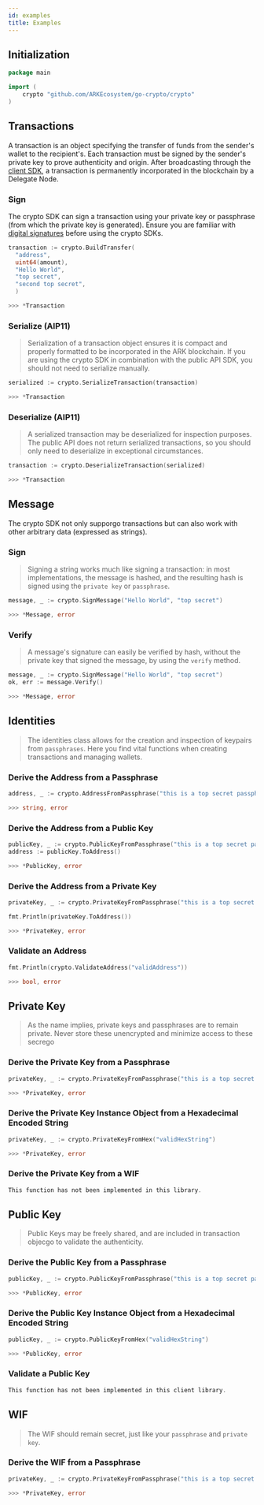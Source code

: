 ```yaml
---
id: examples
title: Examples
---
```


## Initialization

```go
package main

import (
    crypto "github.com/ARKEcosystem/go-crypto/crypto"
)
```

## Transactions

A transaction is an object specifying the transfer of funds from the sender's wallet to the recipient's. Each transaction must be signed by the sender's private key to prove authenticity and origin. After broadcasting through the [client SDK](/go/client/api-documentation#initialization), a transaction is permanently incorporated in the blockchain by a Delegate Node.

### Sign

The crypto SDK can sign a transaction using your private key or passphrase (from which the private key is generated). Ensure you are familiar with [digital signatures](https://en.wikipedia.org/wiki/Digital_signature) before using the crypto SDKs.

```go
transaction := crypto.BuildTransfer(
  "address",
  uint64(amount),
  "Hello World",
  "top secret",
  "second top secret",
  )

>>> *Transaction
```

### Serialize (AIP11)

> Serialization of a transaction object ensures it is compact and properly formatted to be incorporated in the ARK blockchain. If you are using the crypto SDK in combination with the public API SDK, you should not need to serialize manually.

```go
serialized := crypto.SerializeTransaction(transaction)

>>> *Transaction
```

### Deserialize (AIP11)

> A serialized transaction may be deserialized for inspection purposes. The public API does not return serialized transactions, so you should only need to deserialize in exceptional circumstances.

```go
transaction := crypto.DeserializeTransaction(serialized)

>>> *Transaction
```

## Message

The crypto SDK not only supporgo transactions but can also work with other arbitrary data (expressed as strings).

### Sign

> Signing a string works much like signing a transaction: in most implementations, the message is hashed, and the resulting hash is signed using the `private key` or `passphrase`.

```go
message, _ := crypto.SignMessage("Hello World", "top secret")

>>> *Message, error
```

### Verify

> A message's signature can easily be verified by hash, without the private key that signed the message, by using the `verify` method.

```go
message, _ := crypto.SignMessage("Hello World", "top secret")
ok, err := message.Verify()

>>> *Message, error
```

## Identities

> The identities class allows for the creation and inspection of keypairs from `passphrases`. Here you find vital functions when creating transactions and managing wallets.

### Derive the Address from a Passphrase

```go
address, _ := crypto.AddressFromPassphrase("this is a top secret passphrase")

>>> string, error
```

### Derive the Address from a Public Key

```go
publicKey, _ := crypto.PublicKeyFromPassphrase("this is a top secret passphrase")
address := publicKey.ToAddress()

>>> *PublicKey, error
```

### Derive the Address from a Private Key

```go
privateKey, _ := crypto.PrivateKeyFromPassphrase("this is a top secret passphrase")

fmt.Println(privateKey.ToAddress())

>>> *PrivateKey, error
```

### Validate an Address

```go
fmt.Println(crypto.ValidateAddress("validAddress"))

>>> bool, error
```

## Private Key

> As the name implies, private keys and passphrases are to remain private. Never store these unencrypted and minimize access to these secrego

### Derive the Private Key from a Passphrase

```go
privateKey, _ := crypto.PrivateKeyFromPassphrase("this is a top secret passphrase")

>>> *PrivateKey, error
```

### Derive the Private Key Instance Object from a Hexadecimal Encoded String

```go
privateKey, _ := crypto.PrivateKeyFromHex("validHexString")

>>> *PrivateKey, error
```

### Derive the Private Key from a WIF

```go
This function has not been implemented in this library.
```

## Public Key

> Public Keys may be freely shared, and are included in transaction objecgo to validate the authenticity.

### Derive the Public Key from a Passphrase

```go
publicKey, _ := crypto.PublicKeyFromPassphrase("this is a top secret passphrase")

>>> *PublicKey, error
```

### Derive the Public Key Instance Object from a Hexadecimal Encoded String

```go
publicKey, _ := crypto.PublicKeyFromHex("validHexString")

>>> *PublicKey, error
```

### Validate a Public Key

```go
This function has not been implemented in this client library.
```

## WIF

> The WIF should remain secret, just like your `passphrase` and `private key`.

### Derive the WIF from a Passphrase

```go
privateKey, _ := crypto.PrivateKeyFromPassphrase("this is a top secret passphrase")

>>> *PrivateKey, error
```
